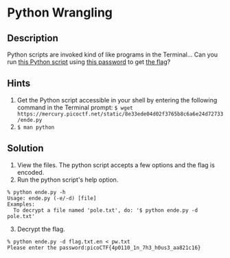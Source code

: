 # Python Wrangling
## Description
Python scripts are invoked kind of like programs in the Terminal... Can you run [this Python script](ende.py) using [this password](pw.txt) to get [the flag](flag.txt.en)?
## Hints
1. Get the Python script accessible in your shell by entering the following command in the Terminal prompt: ```$ wget https://mercury.picoctf.net/static/8e33ede04d02f3765b8c6a6e24d72733/ende.py```
2. ```$ man python```
## Solution
1. View the files. The python script accepts a few options and the flag is encoded.
2. Run the python script's help option.
```
% python ende.py -h
Usage: ende.py (-e/-d) [file]
Examples:
  To decrypt a file named 'pole.txt', do: '$ python ende.py -d pole.txt'

```
3. Decrypt the flag.
```
% python ende.py -d flag.txt.en < pw.txt 
Please enter the password:picoCTF{4p0110_1n_7h3_h0us3_aa821c16}
```
